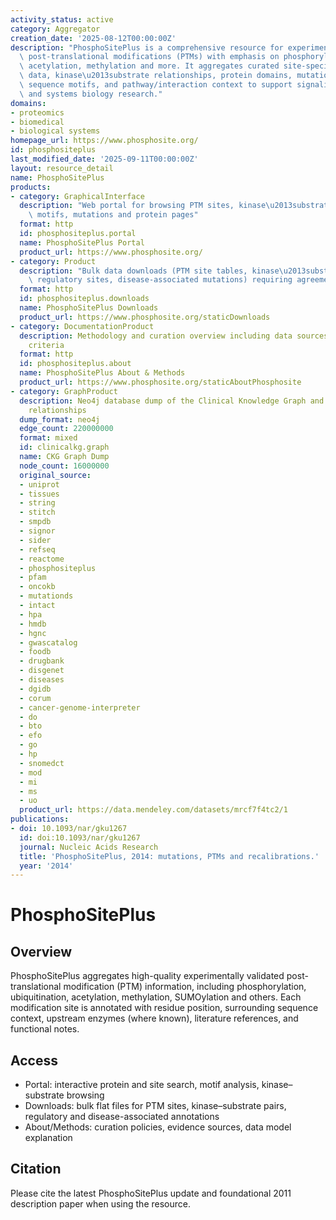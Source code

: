 ```yaml
---
activity_status: active
category: Aggregator
creation_date: '2025-08-12T00:00:00Z'
description: "PhosphoSitePlus is a comprehensive resource for experimentally validated\
  \ post-translational modifications (PTMs) with emphasis on phosphorylation, ubiquitination,\
  \ acetylation, methylation and more. It aggregates curated site-specific modification\
  \ data, kinase\u2013substrate relationships, protein domains, mutation impact annotations,\
  \ sequence motifs, and pathway/interaction context to support signaling, proteomics,\
  \ and systems biology research."
domains:
- proteomics
- biomedical
- biological systems
homepage_url: https://www.phosphosite.org/
id: phosphositeplus
last_modified_date: '2025-09-11T00:00:00Z'
layout: resource_detail
name: PhosphoSitePlus
products:
- category: GraphicalInterface
  description: "Web portal for browsing PTM sites, kinase\u2013substrate relationships,\
    \ motifs, mutations and protein pages"
  format: http
  id: phosphositeplus.portal
  name: PhosphoSitePlus Portal
  product_url: https://www.phosphosite.org/
- category: Product
  description: "Bulk data downloads (PTM site tables, kinase\u2013substrate data,\
    \ regulatory sites, disease-associated mutations) requiring agreement to terms"
  format: http
  id: phosphositeplus.downloads
  name: PhosphoSitePlus Downloads
  product_url: https://www.phosphosite.org/staticDownloads
- category: DocumentationProduct
  description: Methodology and curation overview including data sources and evidence
    criteria
  format: http
  id: phosphositeplus.about
  name: PhosphoSitePlus About & Methods
  product_url: https://www.phosphosite.org/staticAboutPhosphosite
- category: GraphProduct
  description: Neo4j database dump of the Clinical Knowledge Graph and additional
    relationships
  dump_format: neo4j
  edge_count: 220000000
  format: mixed
  id: clinicalkg.graph
  name: CKG Graph Dump
  node_count: 16000000
  original_source:
  - uniprot
  - tissues
  - string
  - stitch
  - smpdb
  - signor
  - sider
  - refseq
  - reactome
  - phosphositeplus
  - pfam
  - oncokb
  - mutationds
  - intact
  - hpa
  - hmdb
  - hgnc
  - gwascatalog
  - foodb
  - drugbank
  - disgenet
  - diseases
  - dgidb
  - corum
  - cancer-genome-interpreter
  - do
  - bto
  - efo
  - go
  - hp
  - snomedct
  - mod
  - mi
  - ms
  - uo
  product_url: https://data.mendeley.com/datasets/mrcf7f4tc2/1
publications:
- doi: 10.1093/nar/gku1267
  id: doi:10.1093/nar/gku1267
  journal: Nucleic Acids Research
  title: 'PhosphoSitePlus, 2014: mutations, PTMs and recalibrations.'
  year: '2014'
---
```

# PhosphoSitePlus

## Overview

PhosphoSitePlus aggregates high-quality experimentally validated post-translational modification (PTM) information, including phosphorylation, ubiquitination, acetylation, methylation, SUMOylation and others. Each modification site is annotated with residue position, surrounding sequence context, upstream enzymes (where known), literature references, and functional notes.

## Access

- Portal: interactive protein and site search, motif analysis, kinase–substrate browsing
- Downloads: bulk flat files for PTM sites, kinase–substrate pairs, regulatory and disease-associated annotations
- About/Methods: curation policies, evidence sources, data model explanation

## Citation

Please cite the latest PhosphoSitePlus update and foundational 2011 description paper when using the resource.